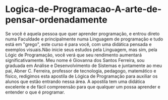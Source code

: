 # Logica-de-Programacao-A-arte-de-pensar-ordenadamente

Se você é aquela pessoa que quer aprender programação, e entrou direto numa Faculdade e principalmente numa Linguagem de programação e tudo está em "grego", este curso é para você, com uma didática pensada e exemplos visuais.Não inicie seus estudos pela Linguagem, mas sim, pela Lógic de Programação, você verá que seu rendimento aumentará significativamente. Meu nome é Giovanna dos Santos Ferreira, sou graduada em Análise e Desenvolvimento de Sistemas e juntamente ao meu pai, Abner C. Ferreira, professor de tecnologia, pedagogo, matemático e físico, redigimos esta apostila de Lógica de Programação para auxiliar os alunos que estão entrando nessa área. A apostila tem uma didática excelente e de fácil compreensão para que qualquer um possa aprender e entender o que é programar. 
